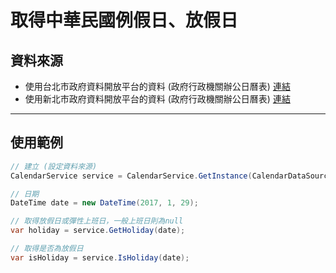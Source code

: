 # 取得中華民國例假日、放假日

## 資料來源
* 使用台北市政府資料開放平台的資料 (政府行政機關辦公日曆表)  [連結](http://data.taipei/opendata/datalist/datasetMeta?oid=9cfba4c6-3caa-48ff-a926-f903c74c5736)
* 使用新北市政府資料開放平台的資料 (政府行政機關辦公日曆表)  [連結](http://data.ntpc.gov.tw/od/detail?oid=308DCD75-6434-45BC-A95F-584DA4FED251)

---

## 使用範例

```cs
// 建立 (設定資料來源)
CalendarService service = CalendarService.GetInstance(CalendarDataSource.Taipei);

// 日期
DateTime date = new DateTime(2017, 1, 29);

// 取得放假日或彈性上班日，一般上班日則為null
var holiday = service.GetHoliday(date);

// 取得是否為放假日
var isHoliday = service.IsHoliday(date);
```